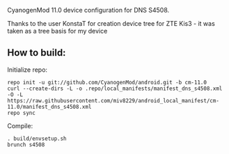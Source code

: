 CyanogenMod 11.0 device configuration for DNS S4508.

Thanks to the user KonstaT for creation device tree for ZTE Kis3 - it was taken as a tree basis for my device

How to build:
-------------

Initialize repo:

    repo init -u git://github.com/CyanogenMod/android.git -b cm-11.0
    curl --create-dirs -L -o .repo/local_manifests/manifest_dns_s4508.xml -O -L https://raw.githubusercontent.com/miv8229/android_local_manifest/cm-11.0/manifest_dns_s4508.xml
    repo sync

Compile:

    . build/envsetup.sh
    brunch s4508
